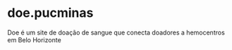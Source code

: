 # doe.pucminas
Doe é um site de doação de sangue que conecta doadores a hemocentros em Belo Horizonte
